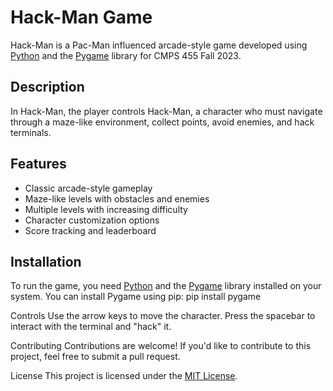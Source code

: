 # Hack-Man Game

Hack-Man is a Pac-Man influenced arcade-style game developed using [Python](https://www.python.org/) and the [Pygame](https://www.pygame.org/) library for CMPS 455 Fall 2023.

## Description

In Hack-Man, the player controls Hack-Man, a character who must navigate through a maze-like environment, collect points, avoid enemies, and hack terminals.

## Features
- Classic arcade-style gameplay
- Maze-like levels with obstacles and enemies
- Multiple levels with increasing difficulty
- Character customization options
- Score tracking and leaderboard

## Installation

To run the game, you need [Python](https://www.python.org/) and the [Pygame](https://www.pygame.org/) library installed on your system. You can install Pygame using pip:
pip install pygame

Controls
Use the arrow keys to move the character. Press the spacebar to interact with the terminal and "hack" it.

Contributing
Contributions are welcome! If you'd like to contribute to this project, feel free to submit a pull request.

License
This project is licensed under the [MIT License](LICENSE).
